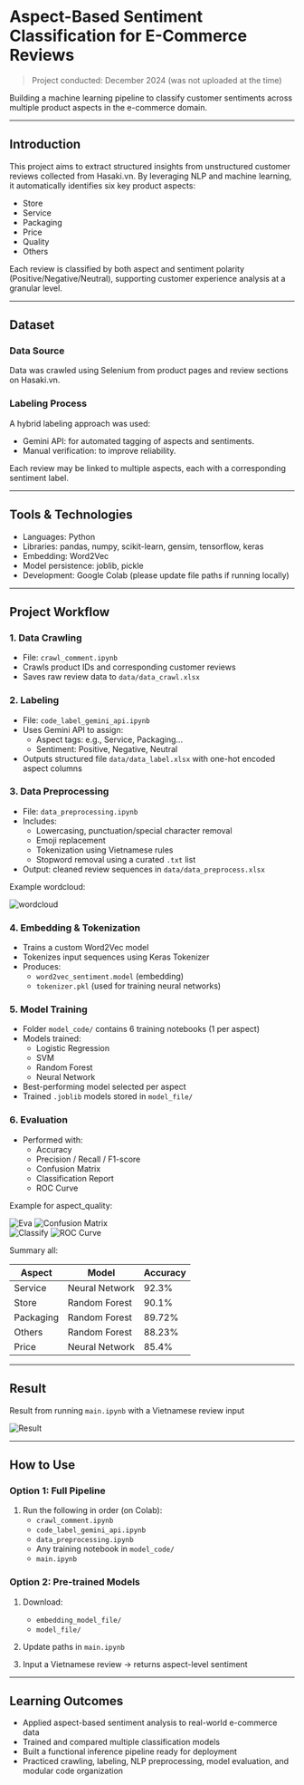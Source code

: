 # Aspect-Based Sentiment Classification for E-Commerce Reviews  
> Project conducted: December 2024 (was not uploaded at the time)

Building a machine learning pipeline to classify customer sentiments across multiple product aspects in the e-commerce domain.

---

## Introduction

This project aims to extract structured insights from unstructured customer reviews collected from Hasaki.vn. By leveraging NLP and machine learning, it automatically identifies six key product aspects:
- Store
- Service
- Packaging
- Price
- Quality
- Others

Each review is classified by both aspect and sentiment polarity (Positive/Negative/Neutral), supporting customer experience analysis at a granular level.

---

## Dataset

### Data Source  
Data was crawled using Selenium from product pages and review sections on Hasaki.vn.

### Labeling Process  
A hybrid labeling approach was used:
- Gemini API: for automated tagging of aspects and sentiments.
- Manual verification: to improve reliability.

Each review may be linked to multiple aspects, each with a corresponding sentiment label.

---

## Tools & Technologies

- Languages: Python  
- Libraries: pandas, numpy, scikit-learn, gensim, tensorflow, keras  
- Embedding: Word2Vec  
- Model persistence: joblib, pickle  
- Development: Google Colab (please update file paths if running locally)

---

## Project Workflow

### 1. Data Crawling  
- File: `crawl_comment.ipynb`  
- Crawls product IDs and corresponding customer reviews  
- Saves raw review data to `data/data_crawl.xlsx`

### 2. Labeling  
- File: `code_label_gemini_api.ipynb`  
- Uses Gemini API to assign:
  - Aspect tags: e.g., Service, Packaging...
  - Sentiment: Positive, Negative, Neutral  
- Outputs structured file `data/data_label.xlsx` with one-hot encoded aspect columns

### 3. Data Preprocessing  
- File: `data_preprocessing.ipynb`  
- Includes:
  - Lowercasing, punctuation/special character removal
  - Emoji replacement
  - Tokenization using Vietnamese rules
  - Stopword removal using a curated `.txt` list
- Output: cleaned review sequences in `data/data_preprocess.xlsx`

Example wordcloud:

![wordcloud](assets/wordcloud.png)

### 4. Embedding & Tokenization  
- Trains a custom Word2Vec model
- Tokenizes input sequences using Keras Tokenizer
- Produces:
  - `word2vec_sentiment.model` (embedding)
  - `tokenizer.pkl` (used for training neural networks)

### 5. Model Training  
- Folder `model_code/` contains 6 training notebooks (1 per aspect)
- Models trained:
  - Logistic Regression
  - SVM
  - Random Forest
  - Neural Network  
- Best-performing model selected per aspect  
- Trained `.joblib` models stored in `model_file/`

### 6. Evaluation  
- Performed with:
  - Accuracy
  - Precision / Recall / F1-score
  - Confusion Matrix
  - Classification Report
  - ROC Curve

Example for aspect_quality:

![Eva](assets/eva.jpg)
![Confusion Matrix](assets/cf.jpg)  
![Classify](assets/classify.jpg)
![ROC Curve](assets/ROC.jpg)

Summary all:

| Aspect     | Model            | Accuracy |
|------------|------------------|----------|
| Service    | Neural Network   | 92.3%    |
| Store      | Random Forest    | 90.1%    |
| Packaging  | Random Forest    | 89.72%   |
| Others     | Random Forest    | 88.23%   |
| Price      | Neural Network   | 85.4%    |

---

## Result
Result from running `main.ipynb` with a Vietnamese review input

![Result](assets/Result.jpg)

---

## How to Use

### Option 1: Full Pipeline  
1. Run the following in order (on Colab):
   - `crawl_comment.ipynb`
   - `code_label_gemini_api.ipynb`
   - `data_preprocessing.ipynb`
   - Any training notebook in `model_code/`
   - `main.ipynb`

### Option 2: Pre-trained Models  
1. Download:
   - `embedding_model_file/`  
   - `model_file/`  

2. Update paths in `main.ipynb`  
3. Input a Vietnamese review → returns aspect-level sentiment

---

## Learning Outcomes

- Applied aspect-based sentiment analysis to real-world e-commerce data  
- Trained and compared multiple classification models  
- Built a functional inference pipeline ready for deployment  
- Practiced crawling, labeling, NLP preprocessing, model evaluation, and modular code organization
